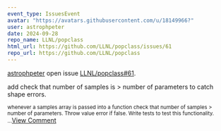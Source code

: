 ```yaml
---
event_type: IssuesEvent
avatar: "https://avatars.githubusercontent.com/u/18149966?"
user: astrophpeter
date: 2024-09-28
repo_name: LLNL/popclass
html_url: https://github.com/LLNL/popclass/issues/61
repo_url: https://github.com/LLNL/popclass
---
```


<a href='https://github.com/astrophpeter' target='_blank'>astrophpeter</a> open issue <a href='https://github.com/LLNL/popclass/issues/61' target='_blank'>LLNL/popclass#61</a>.

<p>add check that number of samples is > number of parameters to catch shape errors. </p><small>whenever a samples array is passed into a function check that number of samples > number of parameters. Throw value error if false. Write tests to test this functionality. ...</small><a href='https://github.com/LLNL/popclass/issues/61' target='_blank'>View Comment</a>